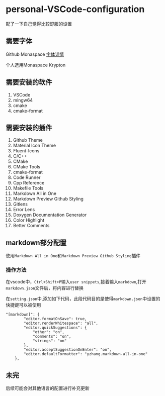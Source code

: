 # personal-VSCode-configuration
配了一下自己觉得比较舒服的设置

## 需要字体
 Github Monaspace
[字体详情](https://monaspace.githubnext.com)

个人选用Monaspace Krypton

## 需要安装的软件
1. VSCode
2. mingw64
3. cmake
4. cmake-format
## 需要安装的插件
1. Github Theme
2. Material Icon Theme
3. Fluent-Icons
4. C/C++
5. CMake
6. CMake Tools
7. cmake-format
8. Code Runner
9. Cpp Reference
10. Makefile Tools
11. Markdown All in One
12. Markdown Preview Github Styling
13. Gitlens
14. Error Lens
15. Doxygen Documentation Generator
16. Color Highlight
17. Better Comments

## markdown部分配置
使用`Markdown All in One`和`Markdown Preview Github Styling`插件
### 操作方法
在vscode中，`Ctrl+Shift+P`输入`user snippets`,接着输入`markdown`,打开`markdown.json`文件后，将内容进行替换

在`setting.json`中,添加如下代码，此段代码目的是使得`markdown.json`中设置的快捷键可以被使用
```
"[markdown]": {
        "editor.formatOnSave": true,
        "editor.renderWhitespace": "all",
        "editor.quickSuggestions": {
            "other": "on",
            "comments": "on",
            "strings": "on"
        },
        "editor.acceptSuggestionOnEnter": "on",
        "editor.defaultFormatter": "yzhang.markdown-all-in-one"
    },
```

## 未完
后续可能会对其他语言的配置进行补充更新
